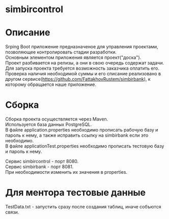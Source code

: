 # simbircontrol

# Описание
Srping Boot приложение предназначеное для управления проектами, позволяющее контролировать стадии разработки.  
Основным элементом приложения является проект("доска").   
Проект разбивается на релизы, а они в свою очередь содержат задачи.   
Для запуска проекта требуется возможность заказчика оплатить его.   
Проверка наличия необходимой суммы и его списание реализовано в другом сервисе(https://github.com/FattakhovRustem/simbirbank), к которому обращается наше приложение. 


# Сборка
Сборка проекта осуществляется через Maven.  
Используется база данных PostgreSQL.  
В файле application.properties необходимо прописать рабочую базу и пароль к нему, а также исправить ссылку на simbirbank если это необходимо.   
В файле applicationTest.properties необходимо прописать тестовую базу и пароль к нему.  

Сервис simbircontrol - порт 8080.   
Сервис simbirbank - порт 8081.  
При необходимости изменить их значения в properties.  

# Для ментора тестовые данные
TestData.txt - запустить сразу после создания таблиц, иначе собъются связи.
